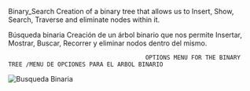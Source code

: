 Binary_Search
Creation of a binary tree that allows us to Insert, Show, Search, Traverse and eliminate nodes within it. 

Búsqueda binaria
Creación de un árbol binario que nos permite Insertar, Mostrar, Buscar, Recorrer y eliminar nodos dentro del mismo. 

                                           OPTIONS MENU FOR THE BINARY TREE /MENU DE OPCIONES PARA EL ARBOL BINARIO
![Busqueda Binaria](https://user-images.githubusercontent.com/68364639/121408575-2d3f5e80-c926-11eb-97f5-101278e475c8.png)
